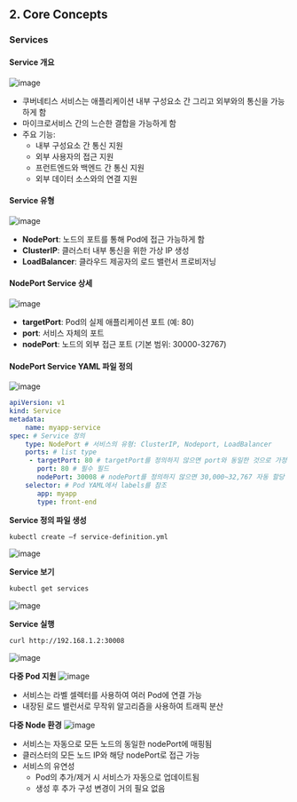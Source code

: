 ## 2. Core Concepts

### Services

#### Service 개요
![image](https://github.com/seonwook97/Certificate/assets/92377162/300eff40-da48-495a-9cf8-c9b2af6f945a)
- 쿠버네티스 서비스는 애플리케이션 내부 구성요소 간 그리고 외부와의 통신을 가능하게 함
- 마이크로서비스 간의 느슨한 결합을 가능하게 함
- 주요 기능:
  - 내부 구성요소 간 통신 지원
  - 외부 사용자의 접근 지원
  - 프런트엔드와 백엔드 간 통신 지원
  - 외부 데이터 소스와의 연결 지원

#### Service 유형
![image](https://github.com/seonwook97/Certificate/assets/92377162/d08a77ea-8853-4b30-8ca0-4f96a8d6a5c0)
- **NodePort**: 노드의 포트를 통해 Pod에 접근 가능하게 함
- **ClusterIP**: 클러스터 내부 통신을 위한 가상 IP 생성
- **LoadBalancer**: 클라우드 제공자의 로드 밸런서 프로비저닝

#### NodePort Service 상세
![image](https://github.com/seonwook97/Certificate/assets/92377162/f8c3574c-3cb7-4805-889a-911f9daab7e7)
- **targetPort**: Pod의 실제 애플리케이션 포트 (예: 80)
- **port**: 서비스 자체의 포트
- **nodePort**: 노드의 외부 접근 포트 (기본 범위: 30000-32767)

#### NodePort Service YAML 파일 정의
![image](https://github.com/seonwook97/Certificate/assets/92377162/3dc2133c-da8a-4646-a938-531a1372e677)
```yaml
apiVersion: v1
kind: Service
metadata:
    name: myapp-service
spec: # Service 정의
    type: NodePort # 서비스의 유형: ClusterIP, Nodeport, LoadBalancer
    ports: # list type
     - targetPort: 80 # targetPort를 정의하지 않으면 port와 동일한 것으로 가정
       port: 80 # 필수 필드
       nodePort: 30008 # nodePort를 정의하지 않으면 30,000~32,767 자동 할당
    selector: # Pod YAML에서 labels를 참조
       app: myapp
       type: front-end
```

**Service 정의 파일 생성**
```sh
kubectl create –f service-definition.yml
```
![image](https://github.com/seonwook97/Certificate/assets/92377162/edcb0e6e-0083-416c-afec-f244a6b88c97)

**Service 보기**
```sh
kubectl get services
```
![image](https://github.com/seonwook97/Certificate/assets/92377162/66edf695-87ed-472e-bd2a-202635cd4297)

**Service 실행**
```sh
curl http://192.168.1.2:30008
```
![image](https://github.com/seonwook97/Certificate/assets/92377162/66533ce3-1639-4623-bd0d-22ce033f7a13)

**다중 Pod 지원**
![image](https://github.com/seonwook97/Certificate/assets/92377162/c2dd29ec-d38f-4aaa-8f62-39ee4c88d8f3)
- 서비스는 라벨 셀렉터를 사용하여 여러 Pod에 연결 가능
- 내장된 로드 밸런서로 무작위 알고리즘을 사용하여 트래픽 분산

**다중 Node 환경**
![image](https://github.com/seonwook97/Certificate/assets/92377162/297b6905-5288-484b-8a81-5dc1bafa7e50)
- 서비스는 자동으로 모든 노드의 동일한 nodePort에 매핑됨
- 클러스터의 모든 노드 IP와 해당 nodePort로 접근 가능
- 서비스의 유연성
  - Pod의 추가/제거 시 서비스가 자동으로 업데이트됨
  - 생성 후 추가 구성 변경이 거의 필요 없음